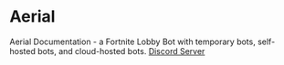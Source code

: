 # Aerial
Aerial Documentation - a Fortnite Lobby Bot with temporary bots, self-hosted bots, and cloud-hosted bots. [Discord Server](https://discord.gg/3pTbfzq)